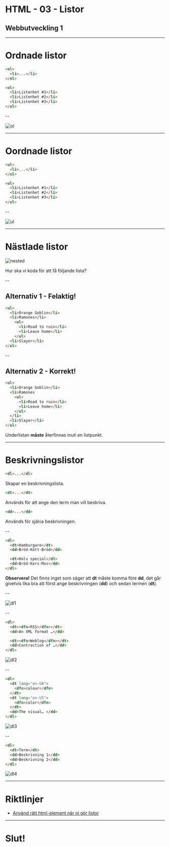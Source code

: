 # HTML - 03 - Listor
## Webbutveckling 1

---

# Ordnade listor

```html [ ]
<ol>
  <li>...</li>
</ol>
```

```html [ ]
<ol>
  <li>Listenhet #1</li>
  <li>Listenhet #2</li>
  <li>Listenhet #3</li>
</ol>
```

--

![ol](images/ol.png)

---

# Oordnade listor

```html [ ]
<ul>
  <li>...</li>
</ul>
```

```html [ ]
<ul>
  <li>Listenhet #1</li>
  <li>Listenhet #2</li>
  <li>Listenhet #3</li>
</ul>
```

--

![ul](images/ul.png)

---

# Nästlade listor

![nested](images/nested.png)

Hur ska vi koda för att få följande lista?

--

## Alternativ 1 - Felaktig!

```html [ ]
<ul>
  <li>Orange Goblin</li>
  <li>Ramones</li>
    <ul>
      <li>Road to ruin</li>
      <li>Leave home</li>
    </ul>
  <li>Slayer</li>
</ul>
```

--

## Alternativ 2 - Korrekt!

```html [ ]
<ul>
  <li>Orange Goblin</li>
  <li>Ramones
    <ul>
      <li>Road to ruin</li>
      <li>Leave home</li>
    </ul>
  </li>
  <li>Slayer</li>
</ul>
```

Underlistan **måste** återfinnas inuti en listpunkt.

---

# Beskrivningslistor

```html [ ]
<dl>...</dl>
```

Skapar en beskrivningslista.

```html [ ]
<dt>...</dt>
```

Används för att ange den term man vill beskriva.

```html [ ]
<dd>...</dd>
```

Används för själva beskrivningen.

--

```html [ ]
<dl>
  <dt>Hamburgare</dt>
  <dd>Bröd-Kött-Bröd</dd>

  <dt>Halv special</dt>
  <dd>Bröd-Korv-Mos</dd>
</dl>
```

**Observera!** Det finns inget som säger att **dt** måste komma före **dd**, det går givetvis lika bra att först ange beskrivningen (**dd**) och sedan termen (**dt**).

--

![dl1](images/dl1.png)

--

```html [ ]
<dl>
  <dt><dfn>RSS</dfn></dt>
  <dd>An XML format …</dd>

  <dt><dfn>Weblog</dfn></dt>
  <dd>Contraction of …</dd>
</dl>
```

![dl2](images/dl2.png)

--

```html [ ]
<dl>
  <dt lang="en-GB">
    <dfn>colour</dfn>
  </dt>
  <dt lang="en-US">
    <dfn>color</dfn>
  </dt>
  <dd>The visual… </dd>
</dl>
```

![dl3](images/dl3.png)

--

```html [ ]
<dl>
  <dt>Term</dt>
  <dd>Beskrivning 1</dd>
  <dd>Beskrivning 2</dd>
</dl>

```

![dl4](images/dl4.png)

---

# Riktlinjer

* [Använd rätt html-element när ni gör listor](https://webbriktlinjer.se/riktlinjer/104-gor-listor-med-de-html-element-som-ar-till-for-att-skapa-listor/)

---

# Slut!